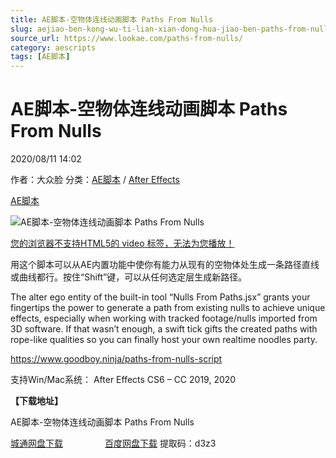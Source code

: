 ```yaml
---
title: AE脚本-空物体连线动画脚本 Paths From Nulls
slug: aejiao-ben-kong-wu-ti-lian-xian-dong-hua-jiao-ben-paths-from-nulls
source_url: https://www.lookae.com/paths-from-nulls/
category: aescripts
tags: [AE脚本]
---
```

# AE脚本-空物体连线动画脚本 Paths From Nulls

2020/08/11 14:02

作者：大众脸
分类：[AE脚本](https://www.lookae.com/after-effects/aescripts/) / [After Effects](https://www.lookae.com/after-effects/)

[AE脚本](https://www.lookae.com/tag/ae%e8%84%9a%e6%9c%ac/)

![AE脚本-空物体连线动画脚本 Paths From Nulls](https://www.lookae.com/wp-content/uploads/2020/08/Paths-From-Nulls.jpg "AE脚本-空物体连线动画脚本 Paths From Nulls-LookAE.com")

[﻿﻿您的浏览器不支持HTML5的 video 标签，无法为您播放！](https://cloud.video.taobao.com//play/u/705956171/p/1/e/6/t/1/274990988020.mp4)

用这个脚本可以从AE内置功能中使你有能力从现有的空物体处生成一条路径直线或曲线都行。按住“Shift”键，可以从任何选定层生成新路径。

The alter ego entity of the built-in tool “Nulls From Paths.jsx” grants your fingertips the power to generate a path from existing nulls to achieve unique effects, especially when working with tracked footage/nulls imported from 3D software. If that wasn’t enough, a swift tick gifts the created paths with rope-like qualities so you can finally host your own realtime noodles party.

https://www.goodboy.ninja/paths-from-nulls-script

支持Win/Mac系统： After Effects CS6 – CC 2019, 2020

**【下载地址】**

AE脚本-空物体连线动画脚本 Paths From Nulls

[城通网盘下载](https://089u.com/file/680462-456651822)                 [百度网盘下载](https://pan.baidu.com/s/1BsDETnPw3eSWhBi-_CefBA) 提取码：d3z3
